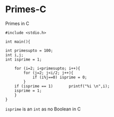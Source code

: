 # Primes-C
Primes in C


	#include <stdio.h>

	int main(){

	int primesupto = 100;
	int i,j;
	int isprime = 1;

	    for (i=2; i<primesupto; i++){
	        for (j=2; j<i/2; j++){    
	            if (i%j==0) isprime = 0;
	        }
	    if (isprime == 1)       printf("%i \n",i);
	    isprime = 1;
	    }
	}


`isprime` is an `int` as no Boolean in C

